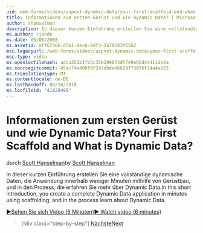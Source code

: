 ```yaml
---
uid: web-forms/videos/aspnet-dynamic-data/your-first-scaffold-and-what-is-dynamic-data
title: Informationen zum ersten Gerüst und wie Dynamic Data? | Microsoft-Dokumentation
author: shanselman
description: In dieser kurzen Einführung erstellen Sie eine vollständige dynamische Daten, die Anwendung innerhalb weniger Minuten mithilfe von Gerüstbau, und in den Prozess, die erfahren Sie mehr über Dynamic Data.
ms.author: riande
ms.date: 05/08/2008
ms.assetid: aff67466-d3e1-4ecb-8df3-2a79583f65b2
msc.legacyurl: /web-forms/videos/aspnet-dynamic-data/your-first-scaffold-and-what-is-dynamic-data
msc.type: video
ms.openlocfilehash: adca351b1fb3c35b190873df749e6bd44411db4a
ms.sourcegitcommit: 45ac74e400f9f2b7dbded66297730f6f14a4eb25
ms.translationtype: MT
ms.contentlocale: de-DE
ms.lasthandoff: 08/16/2018
ms.locfileid: "41826495"
---
```

<a name="your-first-scaffold-and-what-is-dynamic-data"></a><span data-ttu-id="dd5cc-104">Informationen zum ersten Gerüst und wie Dynamic Data?</span><span class="sxs-lookup"><span data-stu-id="dd5cc-104">Your First Scaffold and What is Dynamic Data?</span></span>
====================
<span data-ttu-id="dd5cc-105">durch [Scott Hanselman](https://github.com/shanselman)</span><span class="sxs-lookup"><span data-stu-id="dd5cc-105">by [Scott Hanselman](https://github.com/shanselman)</span></span>

<span data-ttu-id="dd5cc-106">In dieser kurzen Einführung erstellen Sie eine vollständige dynamische Daten, die Anwendung innerhalb weniger Minuten mithilfe von Gerüstbau, und in den Prozess, die erfahren Sie mehr über Dynamic Data.</span><span class="sxs-lookup"><span data-stu-id="dd5cc-106">In this short introduction, you create a complete Dynamic Data application in minutes using scaffolding, and in the process learn about Dynamic Data.</span></span>

[<span data-ttu-id="dd5cc-107">&#9654;Sehen Sie sich Video (6 Minuten)</span><span class="sxs-lookup"><span data-stu-id="dd5cc-107">&#9654; Watch video (6 minutes)</span></span>](https://channel9.msdn.com/Blogs/ASP-NET-Site-Videos/your-first-scaffold-and-what-is-dynamic-data)

> [!div class="step-by-step"]
> [<span data-ttu-id="dd5cc-108">Nächste</span><span class="sxs-lookup"><span data-stu-id="dd5cc-108">Next</span></span>](how-do-i-enable-inline-gridview-editing.md)
